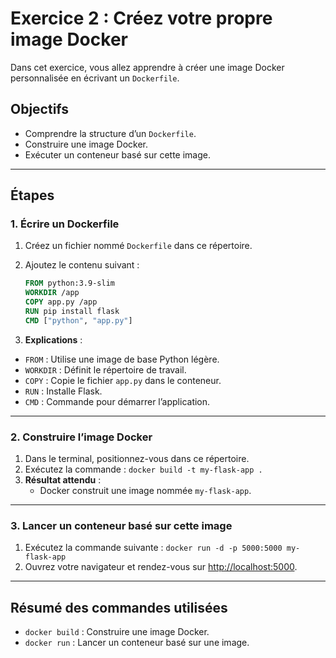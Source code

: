 # Exercice 2 : Créez votre propre image Docker

Dans cet exercice, vous allez apprendre à créer une image Docker personnalisée en écrivant un `Dockerfile`.

## Objectifs

- Comprendre la structure d’un `Dockerfile`.
- Construire une image Docker.
- Exécuter un conteneur basé sur cette image.

---

## Étapes

### 1. Écrire un Dockerfile

1. Créez un fichier nommé `Dockerfile` dans ce répertoire.
2. Ajoutez le contenu suivant :

   ```Dockerfile
   FROM python:3.9-slim
   WORKDIR /app
   COPY app.py /app
   RUN pip install flask
   CMD ["python", "app.py"]
   ```

3. **Explications** :

- `FROM` : Utilise une image de base Python légère.
- `WORKDIR` : Définit le répertoire de travail.
- `COPY` : Copie le fichier `app.py` dans le conteneur.
- `RUN` : Installe Flask.
- `CMD` : Commande pour démarrer l’application.

---

### 2. Construire l’image Docker

1. Dans le terminal, positionnez-vous dans ce répertoire.
2. Exécutez la commande :
   `docker build -t my-flask-app .`
3. **Résultat attendu** :
   - Docker construit une image nommée `my-flask-app`.

---

### 3. Lancer un conteneur basé sur cette image

1. Exécutez la commande suivante :
   `docker run -d -p 5000:5000 my-flask-app`
2. Ouvrez votre navigateur et rendez-vous sur [http://localhost:5000](http://localhost:5000).

---

## Résumé des commandes utilisées

- `docker build` : Construire une image Docker.
- `docker run` : Lancer un conteneur basé sur une image.
